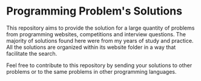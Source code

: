 # Programming Problem's Solutions
This repository aims to provide the solution for a large quantity of problems from programming websites, competitions and interview questions. The majority of solutions found here were from my years of study and practice. All the solutions are organized within its website folder in a way that facilitate the search.

Feel free to contribute to this repository by sending your solutions to other problems or to the same problems in other programming languages.
